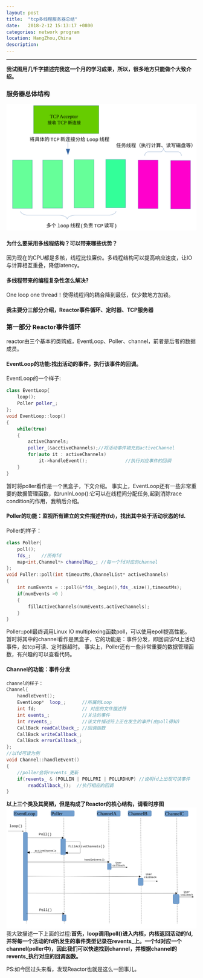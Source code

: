 ```yaml
---
layout: post
title:  "tcp多线程服务器总结"
date:   2018-2-12 15:13:17 +0800
categories: network program 
location: HangZhou,China 
description:  
---
```

---
**我试图用几千字描述完我这一个月的学习成果，所以，很多地方只能做个大致介绍。**
### 服务器总体结构
![framework](../material/TCPSERVER/tcp_framework.png)

#### 为什么要采用多线程结构？可以带来哪些优势？
因为现在的CPU都是多核，线程比较廉价。多线程结构可以提高响应速度，让IO与计算相互重叠，降低latency。
#### 多线程带来的编程复杂性怎么解决?
One loop one thread！使得线程间的耦合降到最低，仅少数地方加锁。

#### 我主要分三部分介绍，Reactor事件循环、定时器、TCP服务器

### 第一部分 Reactor事件循环
reactor由三个基本的类购成，EventLoop、Poller、channel，前者是后者的数据成员。
#### EventLoop的功能:找出活动的事件，执行该事件的回调。
EventLoop的一个样子:
```c++
class EventLoop{
    loop();
    Poller poller_;
};
void EventLoop::loop()
{
    while(true)
    {
        activeChannels;
        poller_(&acctiveChannels);//将活动事件填充到activeChannel
        for(auto it : activeChannels)
            it->handleEvent();              //执行对应事件的回调	
    }
}
```
暂时将poller看作是一个黑盒子，下文介绍。
事实上，EventLoop还有一些非常重要的数据管理函数，如runInLoop():它可以在线程间分配任务,起到消除race condition的作用，我稍后介绍。
#### Poller的功能：监视所有建立的文件描述符(fd)，找出其中处于活动状态的fd.
Poller的样子：
```c++
class Poller{
    poll();
    fds_;    //所有fd
    map<int,Channel*> channelMap_; //每一个fd对应的channel
};
void Poller::poll(int timeoutMs,ChannelList* activeChannels)
{
    int numEvents = ::poll(&*fds_.begin(),fds_.size(),timeoutMs);
    if(numEvents >0 )
    {
        fillActiveChannels(numEvents,activeChannels);
    }
}
```
Poller::poll最终调用Linux IO multiplexing函数poll，可以使用epoll提高性能。
暂时将其中的channel看作是黑盒子，它的功能是：事件分发，即回调该fd上活动事件，如tcp可读、定时器超时。
事实上，Poller还有一些非常重要的数据管理函数，有兴趣的可以查看代码。

#### Channel的功能：事件分发
```c++
channel的样子：
Channel{
    handleEvent();
    EventLoop*  loop_;      //所属的Loop
    int fd;                 // 对应的文件描述符
    int events_;			//关注的事件
    int revents_;			//该文件描述符上正在发生的事件(由poll得知)
    CallBack readCallback_; //回调函数
    CallBack writeCallback_;
    CallBack errorCallback_;
};
//以fd可读为例
void Channel::handleEvent()
{
    //poller会将revents_更新
    if(revents_ & (POLLIN | POLLPRI | POLLRDHUP) //说明fd上出现可读事件
        readCallback_();  //执行相应的回调
}
```

**以上三个类及其简陋，但是构成了Reactor的核心结构，请看时序图**
![timemap](../material/TCPSERVER/timemap.png)
我大致描述一下上面的过程:**首先，loop调用poll()进入内核，内核返回活动的fd,并将每一个活动的fd所发生的事件类型记录在revents_上。一个fd对应一个channel(poller中)，因此我们可以快速找到channel，并根据channel的revents_执行对应的回调函数。**

PS:如今回过头来看，发现Reactor也就是这么一回事儿。
